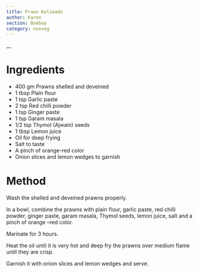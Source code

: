 ```yaml
---
title: Prawn Koliwada
author: Karen
section: Bombay
category: nonveg
---
```

__

# Ingredients

* 400 gm Prawns shelled and deveined
* 1 tbsp Plain flour
* 1 tsp Garlic paste
* 2 tsp Red chilli powder
* 1 tsp Ginger paste
* 1 tsp Garam masala
* 1/2 tsp Thymol (Ajwain) seeds
* 1 tbsp Lemon juice
* Oil for deep frying
* Salt to taste
* A pinch of orange-red color
* Onion slices and lemon wedges to garnish


# Method

Wash the shelled and deveined prawns properly.

In a bowl, combine the prawns with plain flour, garlic paste, red chilli powder, ginger paste, garam masala, Thymol seeds, lemon juice, salt and a pinch of orange –red color.

Marinate for 3 hours.

Heat the oil until it is very hot and deep fry the prawns over medium flame until they are crisp.

Garnish it with onion slices and lemon wedges and serve.
